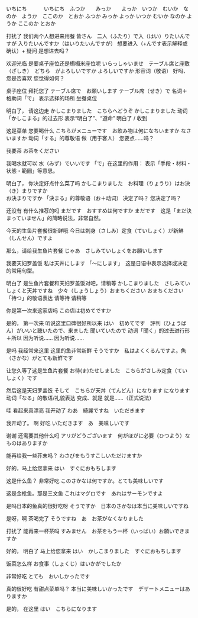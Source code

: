 いちにち     　　　いちにち　ふつか　　みっか　　よっか　いつか　むいか　なのか　ようか　ここのか　とおか
ふつか
みっか
よっか
いつか
むいか
なのか
ようか
ここのか
とおか

打扰了 我们两个人想进来用餐
皆さん　二人（ふたり）で入（はい）りたいんですが
入りたいんですか（はいりたいんですが）	想要进入（+んです表示解释或确认）+ 疑问	是想进去吗？

欢迎光临 是要桌子座位还是榻榻米座位呢
いらっしゃいませ　テーブル席と座敷（ざしき）　どちら　がよろしいですか
よろしいですか	形容词（敬语）	好吗、您是否喜欢	您觉得如何？

桌子座位 拜托您了
テーブル席で　お願いします
テーブル席（せき）で	名词＋格助词「で」	表示选择的场所	坐餐桌位

明白了， 请这边走
かしこまりました　こちらへどうぞ
かしこまりました	动词「かしこまる」的过去形	表示“明白了”、“遵命”	明白了 / 收到  

这是菜单 您要喝什么
こちらがメニューです　お飲み物は何になちいますか
なさいますか	动词「する」的尊敬语	做（用于客人）	您要点……吗？

我要茶
お茶をください

我喝水就可以
水（みず）でいいです
「で」在这里的作用： 表示「手段・材料・状態・範囲」等意思。

明白了， 你决定好点什么菜了吗
かしこまりました　お料理（りょうり）はお決（き）まりですか  
お決まりですか	「決まる」的尊敬语（お＋动词）	决定了吗？	您决定了吗？


还没有 有什么推荐的吗
まだです　おすすめは何ですか
まだです　这是「まだ決まっていません」的简略说法，非常自然。

今天的生鱼片套餐很新鲜哦
今日は刺身（さしみ）定食（ていしょく）が新鮮（しんせん）ですよ

那么，请给我生鱼片套餐
じゃあ　さしみていしょくをお願いします

我要天妇罗盖饭
私は天丼にします
「〜にします」　这是日语中表示选择或决定的常用句型。


明白了 是生鱼片套餐和天妇罗盖饭对吧，请稍等
かしこまりました　さしみていしょくと天丼ですね　少々（しょうしょう）おまちください
おまちください	「待つ」的敬语表达	请等待	请稍等

你是第一次来这家店吗
この店は初めてですか

是的， 第一次来 听说这里口碑很好所以来
はい　初めてです　評判（ひょうばん）がいいと聴いたので、来ました
聞いていたので	动词「聞く」的过去进行形＋所以	因为听说……	因为听说……


是吗 我经常来这里 这里的鱼非常新鲜
そうですか　私はよくくるんですよ。魚（さかな）がとても新鮮です

让您久等了这是生鱼片套餐
お待(ま)たせしました　こちらがさしみ定食（ていしょく）です

然后这是天妇罗盖饭
そして　こちらが天丼（てんどん）になります
になります	动词「なる」的敬语/礼貌表达	变成、就是	就是……（正式说法）


哇 看起来真漂亮 我开动了
わあ　綺麗ですね　いただきます

我开动了。 啊 好吃
いただきます　あ　美味しいです

谢谢 还需要其他什么吗
アリがどうございます　何がほがに必要（ひつよう）なものはありますか

能再给我一些芥末吗？
わさびをもうすこしいただけますか

好的，马上给您拿来
はい　すぐにおもちします

这是什么鱼？ 非常好吃
このさかなは何ですか。とても美味しいです

这是金枪鱼。那是三文鱼
これはマグロです　あれはサーモンですよ

是吗日本的鱼真的很好吃呀
そうですか　日本のさかなは本当に美味しいですね

是呀，啊 茶喝完了
そうですね　あ　お茶がなくなりました

打扰了 能再来一杯茶吗
すみません　お茶をもう一杯（いっばい）お願いできますか

好的， 明白了 马上给您拿来
はい　かしこまりました　すぐにおもちします

饭菜怎么样
お食事（しょくじ）はいかがでしたか

非常好吃
とても　おいしかったです

真的很好吃 有甜点菜单吗？
本当に美味しいかったです　デザートメニューはありますか

是的， 在这里
はい　こちらになります

